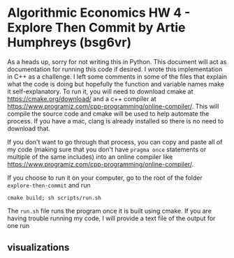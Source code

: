 # Algorithmic Economics HW 4 - Explore Then Commit by Artie Humphreys (bsg6vr)

As a heads up, sorry for not writing this in Python. This document will act as documentation for running this code if desired. I wrote this implementation in C++ as a challenge. I left some comments in some of the files that explain what the code is doing but hopefully the function and variable names make it self-explanatory. To run it, you will need to download cmake at https://cmake.org/download/ and a c++ compiler at https://www.programiz.com/cpp-programming/online-compiler/. This will compile the source code and cmake will be used to help automate the process. If you have a mac, clang is already installed so there is no need to download that.

If you don't want to go through that process, you can copy and paste all of my code (making sure that you don't have `pragma once` statements or multiple of the same includes) into an online compiler like https://www.programiz.com/cpp-programming/online-compiler/.

If you choose to run it on your computer, go to the root of the folder `explore-then-commit` and run

```
cmake build; sh scripts/run.sh
```

The `run.sh` file runs the program once it is built using cmake. If you are having trouble running my code, I will provide a text file of the output for one run

## visualizations
